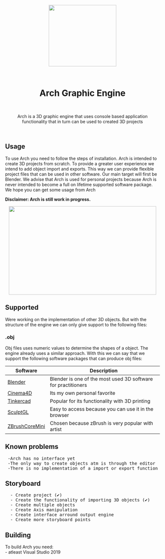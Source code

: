  <p align="center"><img src="https://i.imgur.com/Y6Y4AVI.png" width="220" height="200"> </p>
 <br>
<h1 align="center"> Arch Graphic Engine </h1>
<br>
<p align="center">Arch is a 3D graphic engine that uses console based application functionality that in turn can be used to created 3D projects</p>
<br>
<h2> Usage</h2>

<p>To use Arch you need to follow the steps of installation. Arch is intended to create 3D projects from scratch. To provide a greater user experience we intend to add object import and exports. This way we can provide flexible project files that can be used in other software. Our main target will first be Blender. We advise that Arch is used for personal projects because Arch is never intended to become a full on lifetime supported software package. We hope you can get some usage from Arch</p>

<p><b> Disclaimer: Arch is still work in progress.</b></p>
<p align="center"><img src="https://media0.giphy.com/media/TxxyFfZyz6lvRgnkqG/giphy.gif" width="480" height="288"> </p>

<h2> Supported</h2>
 <p>Were working on the implementation of other 3D objects. But with the structure of the engine we can only give support to the following files: </p>
 <h3> .obj</h3>
 <p>Obj files uses numeric values to determine the shapes of a object. The engine already uses a similar approach. With this we can say that we support the following software packages that can produce obj files:</p>
 
<table>
<thead>
<tr>
<th>Software</th>
<th>Description</th>
</tr>
</thead>
<tbody>
<tr>
<td><a href="https://www.blender.org/">Blender</a></td>
<td>Blender is one of the most used 3D software for practitioners</td>
</tr>
<tr>
<td><a href="https://www.maxon.net/en/cinema-4d">Cinema4D</a></td>
<td>Its my own personal favorite</td>
</tr>
<tr>
<td><a href="https://www.tinkercad.com/">Tinkercad</a></td>
<td>Popular for its functionality with 3D printing</td>
</tr>
<tr>
<td><a href="https://stephaneginier.com/sculptgl/">SculptGL</a></td>
<td>Easy to access because you can use it in the browser</td>
</tr>
<tr>
<td><a href="https://zbrushcore.com/mini/">ZBrushCoreMini</a></td>
<td>Chosen because zBrush is very popular with artist</td>
</tr>
</tbody>
</table>
 
<h2> Known problems</h2>
<pre>
 -Arch has no interface yet
 -The only way to create objects atm is through the editor
 -There is no implementation of a import or export function</pre>
 
<h2> Storyboard</h2>
  <pre>
  - Create project (✔)
  - Create the functionality of importing 3D objects (✔)
  - Create multiple objects
  - Create Axis manipulation
  - Create interface arround output engine
  - Create more storyboard points</pre>
  
<h2> Building</h2>
To build Arch you need:<br>
- atleast Visual Studio 2019

